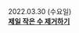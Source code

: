 2022.03.30 (수요일)  
<strong><u>[제일 작은 수 제거하기](https://programmers.co.kr/learn/courses/30/lessons/12935)</u></strong>
